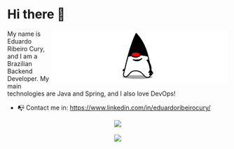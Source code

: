 # Hi there 👋

<p align="center">
  <img align="right" height="120" src="https://github.com/eduardorcury/eduardorcury/blob/main/java.gif">
</p>

<!--
**eduardorcury/eduardorcury** is a ✨ _special_ ✨ repository because its `README.md` (this file) appears on your GitHub profile.

Here are some ideas to get you started:

- 🔭 I’m currently working on ...
- 🌱 I’m currently learning ...
- 👯 I’m looking to collaborate on ...
- 🤔 I’m looking for help with ...
- 💬 Ask me about ...
- 📫 How to reach me: ...
- 😄 Pronouns: ...
- ⚡ Fun fact: ...
-->

My name is Eduardo Ribeiro Cury, and I am a Brazilian Backend Developer.
My main technologies are Java and Spring, and I also love DevOps!

- :mailbox_with_no_mail: Contact me in: https://www.linkedin.com/in/eduardoribeirocury/

<p align="center">
  <img src="https://github-readme-stats.vercel.app/api?username=eduardorcury&hide=stars,contribs&show_icons=true&theme=vue-dark">
</p>

<p align="center">
  <img src="https://github-readme-stats.vercel.app/api/top-langs/?username=eduardorcury&langs_count=4&layout=compact&theme=vue-dark">
</p>
